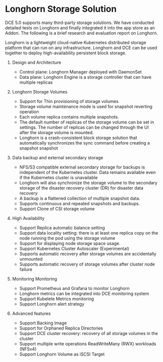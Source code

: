 # Longhorn Storage Solution

DCE 5.0 supports many third-party storage solutions. We have conducted detailed tests on Longhorn and finally integrated it into the app store as an Addon.
The following is a brief research and evaluation report on Longhorn.

Longhorn is a lightweight cloud-native Kubernetes distributed storage platform that can run on any infrastructure.
Longhorn and DCE can be used together to deploy high-availability persistent block storage.

1. Design and Architecture

     - Control plane: Longhorn Manager deployed with DaemonSet
     - Data plane: Longhorn Engine is a storage controller that can have multiple replicas

     

1. Longhorn Storage Volumes

     - Support for Thin provisioning of storage volumes
     - Storage volume maintenance mode is used for snapshot reverting operation
     - Each volume replica contains multiple snapshots.
     - The default number of replicas of the storage volume can be set in settings. The number of replicas can be changed through the UI after the storage volume is mounted.
     - Longhorn is a crash-consistent block storage solution that automatically synchronizes the sync command before creating a snapshot snapshot

     

1. Data backup and external secondary storage

     - NFS/S3 compatible external secondary storage for backups is independent of the Kubernetes cluster. Data remains available even if the Kubernetes cluster is unavailable
     - Longhorn will also synchronize the storage volume to the secondary storage of the disaster recovery cluster (DR) for disaster data recovery
     - A backup is a flattened collection of multiple snapshot data.
     - Supports continuous and repeated snapshots and backups.
     - Support Clone of CSI storage volume

     

1. High Availability

     - Support Replica automatic balance setting
     - Support data locality setting: there is at least one replica copy on the node running the pod using the storage volume
     - Support for displaying node storage space usage.
     - Support Kubernetes Cluster Autoscaler (Experimental)
     - Supports automatic recovery after storage volumes are accidentally unmounted
     - Supports automatic recovery of storage volumes after cluster node failure

1. Monitoring Monitoring

     - Support Prometheus and Grafana to monitor Longhorn
     - Longhorn metrics can be integrated into DCE monitoring system
     - Support Kubelete Metrics monitoring
     - Support Longhorn alert strategy

1. Advanced features

     - Support Backing Image
     - Support for Orphaned Replica Directories
     - Support DCE cluster recovery: recovery of all storage volumes in the cluster
     - Support multiple write operations ReadWriteMany (RWX) workloads (NFSv4)
     - Support Longhorn Volume as iSCSI Target
